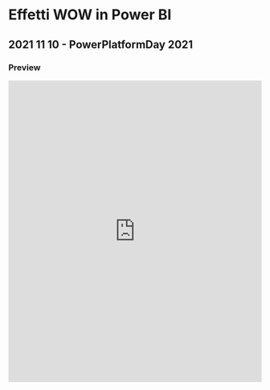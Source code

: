 # Effetti WOW in Power BI
## 2021 11 10 - PowerPlatformDay 2021
### Preview

<iframe src='https://view.officeapps.live.com/op/view.aspx?src=https%3A%2F%2Fraw.githubusercontent.com%2Frcappello%2Frcappello%2Fmain%2FEvents%2F20211110-PowerPlatformDay%202021%2FPowerPlatformDay2021%20-%20Effetti%20WOW%20in%20Power%20BI.pptx&wdOrigin=BROWSELINK' width='100%' height='600px' frameborder='0'>